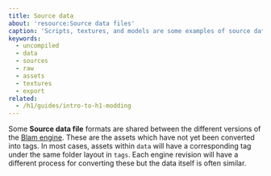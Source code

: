 ```yaml
---
title: Source data
about: 'resource:Source data files'
caption: 'Scripts, textures, and models are some examples of source data files.'
keywords:
  - uncompiled
  - data
  - sources
  - raw
  - assets
  - textures
  - export
related:
  - /h1/guides/intro-to-h1-modding
---
```

Some **Source data file** formats are shared between the different versions of the [Blam engine](~engine).
These are the assets which have not yet been converted into tags. In most cases, assets within `data` will have a corresponding tag under the same folder layout in `tags`.
Each engine revision will have a different process for converting these but the data itself is often similar.
